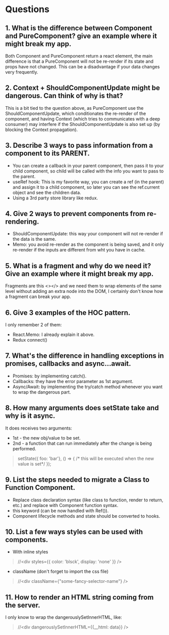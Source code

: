 # Questions

## 1. What is the difference between Component and PureComponent? give an example where it might break my app.
Both Component and PureComponent return a react element, the main difference is that a PureComponent will not be re-render if its state and props have not changed. This can be a disadvantage if your data changes very frequently.

## 2. Context + ShouldComponentUpdate might be dangerous. Can think of why is that?
This is a bit tied to the question above, as PureComponent use the ShouldComponentUpdate, which conditionates the re-render of the component, and having Context (which tries to communicates with a deep consumer) may interfere if the ShouldComponentUpdate is also set up (by blocking the Context propagation).

## 3. Describe 3 ways to pass information from a component to its PARENT.
- You can create a callback in your parent component, then pass it to your child component, so child will be called with the info you want to pass to the parent.
- useRef hook: This is my favorite way, you can create a ref (in the parent) and assign it to a child component, so later you can see the ref.current object and see the children data.
- Using a 3rd party store library like redux.

## 4. Give 2 ways to prevent components from re-rendering.
- ShouldComponentUpdate: this way your component will not re-render if the data is the same.
- Memo: you avoid re-render as the component is being saved, and it only re-render if the inputs are different from wht you have in cache.

## 5. What is a fragment and why do we need it? Give an example where it might break my app.
Fragments are this <></> and we need them to wrap elements of the same level without adding an extra node into the DOM, I certainly don't know how a fragment can break your app.

## 6. Give 3 examples of the HOC pattern.
I only remember 2 of them:
- React.Memo: I already explain it above.
- Redux connect()

## 7. What's the difference in handling exceptions in promises, callbacks and async...await.
- Promises: by implementing catch().
- Callbacks: they have the error parameter as 1st argument.
- Async/Await: by implementing the try/catch method whenever you want to wrap the dangerous part.

## 8. How many arguments does setState take and why is it async.
It does receives two arguments: 
- 1st - the new obj/value to be set.
- 2nd - a function that can run immediately after the change is being performed.

>setState({ foo: 'bar'}, () => {
 /* this will be executed when the new value is set*/
});

## 9. List the steps needed to migrate a Class to Function Component.
- Replace class declaration syntax (like class to function, render to return, etc.) and replace with Component function syntax.
- this keyword (can be now handled with Ref()).
- Component lifecycle methods and state should be converted to hooks.

## 10. List a few ways styles can be used with components.
- With inline styles
> //<div styles={{ color: 'blsck', display: 'none' }} />
- className (don't forget to import the css file)
> //<div className={"some-fancy-selector-name"} />

## 11. How to render an HTML string coming from the server.
I only know to wrap the dangerouslySetInnerHTML, like:
> //<div
      dangerouslySetInnerHTML={{__html: data}}
    />
